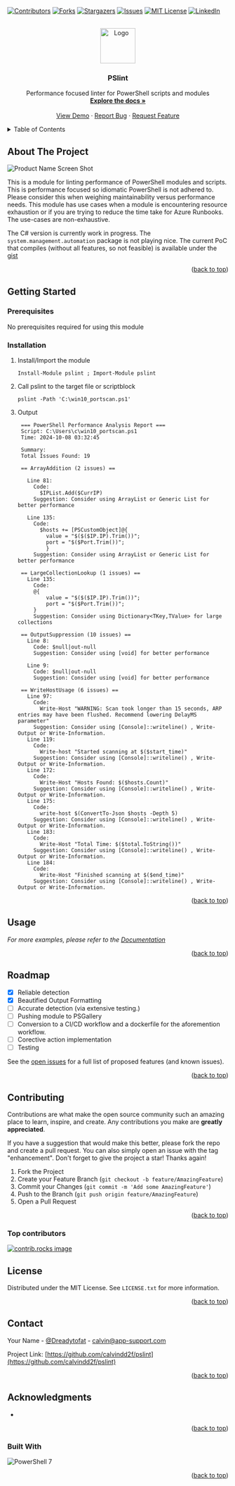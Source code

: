 <!-- Improved compatibility of back to top link: See: https://github.com/othneildrew/Best-README-Template/pull/73 -->

<a id="readme-top"></a>

<!--
*** Thanks for checking out the Best-README-Template. If you have a suggestion
*** that would make this better, please fork the repo and create a pull request
*** or simply open an issue with the tag "enhancement".
*** Don't forget to give the project a star!
*** Thanks again! Now go create something AMAZING! :D
-->

<!-- PROJECT SHIELDS -->
<!--
*** I'm using markdown "reference style" links for readability.
*** Reference links are enclosed in brackets [ ] instead of parentheses ( ).
*** See the bottom of this document for the declaration of the reference variables
*** for contributors-url, forks-url, etc. This is an optional, concise syntax you may use.
*** https://www.markdownguide.org/basic-syntax/#reference-style-links
-->

[![Contributors][contributors-shield]][contributors-url]
[![Forks][forks-shield]][forks-url]
[![Stargazers][stars-shield]][stars-url]
[![Issues][issues-shield]][issues-url]
[![MIT License][license-shield]][license-url]
[![LinkedIn][linkedin-shield]][linkedin-url]

<!-- PROJECT LOGO -->
<br />
<div align="center">
  <a href="https://github.com/calvindd2f/pslint">
    <img src="https://app-support.com/public/img/plint.webp" alt="Logo" width="80" height="80">
  </a>

<h3 align="center">PSlint</h3>

  <p align="center">
    Performance focused linter for PowerShell scripts and modules
    <br />
    <a href="https://github.com/calvindd2f/pslint"><strong>Explore the docs »</strong></a>
    <br />
    <br />
    <a href="https://github.com/calvindd2f/pslint">View Demo</a>
    ·
    <a href="https://github.com/calvindd2f/pslint/issues/new?labels=bug&template=bug-report---.md">Report Bug</a>
    ·
    <a href="https://github.com/calvindd2f/pslint/issues/new?labels=enhancement&template=feature-request---.md">Request Feature</a>
  </p>
</div>

<!-- TABLE OF CONTENTS -->
<details>
  <summary>Table of Contents</summary>
  <ol>
    <li>
      <a href="#about-the-project">About The Project</a>
      <ul>
        <li><a href="#built-with">Built With</a></li>
      </ul>
    </li>
    <li>
      <a href="#getting-started">Getting Started</a>
      <ul>
        <li><a href="#prerequisites">Prerequisites</a></li>
        <li><a href="#installation">Installation</a></li>
      </ul>
    </li>
    <li><a href="#usage">Usage</a></li>
    <li><a href="#roadmap">Roadmap</a></li>
    <li><a href="#contributing">Contributing</a></li>
    <li><a href="#license">License</a></li>
    <li><a href="#contact">Contact</a></li>
    <li><a href="#acknowledgments">Acknowledgments</a></li>
  </ol>
</details>

<!-- ABOUT THE PROJECT -->

## About The Project

![Product Name Screen Shot](https://app-support.com/public/img/plint.webp)

This is a module for linting performance of PowerShell modules and scripts. This is performance focused so idiomatic PowerShell is not adhered to. Please consider this when weighing maintainability versus performance needs. This module has use cases when a module is encountering resource exhaustion or if you are trying to reduce the time take for Azure Runbooks. The use-cases are non-exhaustive.

The C# version is currently work in progress. The `system.management.automation` package is not playing nice. The current PoC that compiles (without all features, so not feasible) is available under the [gist]('https://gist.github.com/Calvindd2f/18558b540e46d3a45b65713a869f60d0') 

<p align="right">(<a href="#readme-top">back to top</a>)</p>

<!-- GETTING STARTED -->

## Getting Started

### Prerequisites

No prerequisites required for using this module

### Installation

1. Install/Import the module

   ```pwsh
   Install-Module pslint ; Import-Module pslint
   ```

2. Call pslint to the target file or scriptblock

   ```pwsh
   pslint -Path 'C:\win10_portscan.ps1'
   ```

3. Output

   ```pwsh
    === PowerShell Performance Analysis Report ===
    Script: C:\Users\c\win10_portscan.ps1
    Time: 2024-10-08 03:32:45

    Summary:
    Total Issues Found: 19

    == ArrayAddition (2 issues) ==

      Line 81:
        Code:
          $IPList.Add($CurrIP)
        Suggestion: Consider using ArrayList or Generic List for better performance

      Line 135:
        Code:
          $hosts += [PSCustomObject]@{
            value = "$($($IP.IP).Trim())";
            port = "$($Port.Trim())";
            }
        Suggestion: Consider using ArrayList or Generic List for better performance

    == LargeCollectionLookup (1 issues) ==
      Line 135:
        Code:
        @{
            value = "$($($IP.IP).Trim())";
            port = "$($Port.Trim())";
        }
        Suggestion: Consider using Dictionary<TKey,TValue> for large collections

    == OutputSuppression (10 issues) ==
      Line 8:
        Code: $null|out-null
        Suggestion: Consider using [void] for better performance

      Line 9:
        Code: $null|out-null
        Suggestion: Consider using [void] for better performance

    == WriteHostUsage (6 issues) ==
      Line 97:
        Code:
          Write-Host "WARNING: Scan took longer than 15 seconds, ARP entries may have been flushed. Recommend lowering DelayMS parameter"
        Suggestion: Consider using [Console]::writeline() , Write-Output or Write-Information.
      Line 119:
        Code:
          Write-host "Started scanning at $($start_time)"
        Suggestion: Consider using [Console]::writeline() , Write-Output or Write-Information.
      Line 172:
        Code:
          Write-Host "Hosts Found: $($hosts.Count)"
        Suggestion: Consider using [Console]::writeline() , Write-Output or Write-Information.
      Line 175:
        Code:
          write-host $(ConvertTo-Json $hosts -Depth 5)
        Suggestion: Consider using [Console]::writeline() , Write-Output or Write-Information.
      Line 183:
        Code:
          Write-Host "Total Time: $($total.ToString())"
        Suggestion: Consider using [Console]::writeline() , Write-Output or Write-Information.
      Line 184:
        Code:
          Write-Host "Finished scanning at $($end_time)"
        Suggestion: Consider using [Console]::writeline() , Write-Output or Write-Information.
   ```

<p align="right">(<a href="#readme-top">back to top</a>)</p>

<!-- USAGE EXAMPLES -->

## Usage

_For more examples, please refer to the [Documentation](https://app-support.com)_

<p align="right">(<a href="#readme-top">back to top</a>)</p>

<!-- ROADMAP -->

## Roadmap

- [x] Reliable detection
- [x] Beautified Output Formatting
- [ ] Accurate detection (via extensive testing.)
- [ ] Pushing module to PSGallery
- [ ] Conversion to a CI/CD workflow and a dockerfile for the aforemention workflow.
- [ ] Corective action implementation
- [ ] Testing

See the [open issues](https://github.com/calvindd2f/pslint/issues) for a full list of proposed features (and known issues).

<p align="right">(<a href="#readme-top">back to top</a>)</p>

<!-- CONTRIBUTING -->

## Contributing

Contributions are what make the open source community such an amazing place to learn, inspire, and create. Any contributions you make are **greatly appreciated**.

If you have a suggestion that would make this better, please fork the repo and create a pull request. You can also simply open an issue with the tag "enhancement".
Don't forget to give the project a star! Thanks again!

1. Fork the Project
2. Create your Feature Branch (`git checkout -b feature/AmazingFeature`)
3. Commit your Changes (`git commit -m 'Add some AmazingFeature'`)
4. Push to the Branch (`git push origin feature/AmazingFeature`)
5. Open a Pull Request

<p align="right">(<a href="#readme-top">back to top</a>)</p>

### Top contributors

<a href="https://github.com/calvindd2f/pslint/graphs/contributors">
<img src="https://contrib.rocks/image?repo=calvindd2f/pslint" alt="contrib.rocks image" />
</a>

<!-- LICENSE -->

## License

Distributed under the MIT License. See `LICENSE.txt` for more information.

<p align="right">(<a href="#readme-top">back to top</a>)</p>

<!-- CONTACT -->

## Contact

Your Name - [@Dreadytofat](https://twitter.com/Dreadytofat) - <calvin@app-support.com>

Project Link: [https://github.com/calvindd2f/pslint](https://github.com/calvindd2f/pslint)

<p align="right">(<a href="#readme-top">back to top</a>)</p>

<!-- ACKNOWLEDGMENTS -->

## Acknowledgments

- []()

<p align="right">(<a href="#readme-top">back to top</a>)</p>

### Built With

![PowerShell 7](https://www.learningkoala.com/media/posts/21/PowerShell_Black_Logo_600x600.png)

<p align="right">(<a href="#readme-top">back to top</a>)</p>

<!-- MARKDOWN LINKS & IMAGES -->
<!-- https://www.markdownguide.org/basic-syntax/#reference-style-links -->

[contributors-shield]: https://img.shields.io/github/contributors/calvindd2f/pslint.svg?style=for-the-badge
[contributors-url]: https://github.com/calvindd2f/pslint/graphs/contributors
[forks-shield]: https://img.shields.io/github/forks/calvindd2f/pslint.svg?style=for-the-badge
[forks-url]: https://github.com/calvindd2f/pslint/network/members
[stars-shield]: https://img.shields.io/github/stars/calvindd2f/pslint.svg?style=for-the-badge
[stars-url]: https://github.com/calvindd2f/pslint/stargazers
[issues-shield]: https://img.shields.io/github/issues/calvindd2f/pslint.svg?style=for-the-badge
[issues-url]: https://github.com/calvindd2f/pslint/issues
[license-shield]: https://img.shields.io/github/license/calvindd2f/pslint.svg?style=for-the-badge
[license-url]: https://github.com/calvindd2f/pslint/blob/master/LICENSE.txt
[linkedin-shield]: https://img.shields.io/badge/-LinkedIn-black.svg?style=for-the-badge&logo=linkedin&colorB=555
[linkedin-url]: https://linkedin.com/in/linkedin_username
[product-screenshot]: images/screenshot.png
[Next.js]: https://img.shields.io/badge/next.js-000000?style=for-the-badge&logo=nextdotjs&logoColor=white
[Next-url]: https://nextjs.org/
[React.js]: https://img.shields.io/badge/React-20232A?style=for-the-badge&logo=react&logoColor=61DAFB
[React-url]: https://reactjs.org/
[Vue.js]: https://img.shields.io/badge/Vue.js-35495E?style=for-the-badge&logo=vuedotjs&logoColor=4FC08D
[Vue-url]: https://vuejs.org/
[Angular.io]: https://img.shields.io/badge/Angular-DD0031?style=for-the-badge&logo=angular&logoColor=white
[Angular-url]: https://angular.io/
[Svelte.dev]: https://img.shields.io/badge/Svelte-4A4A55?style=for-the-badge&logo=svelte&logoColor=FF3E00
[Svelte-url]: https://svelte.dev/
[Laravel.com]: https://img.shields.io/badge/Laravel-FF2D20?style=for-the-badge&logo=laravel&logoColor=white
[Laravel-url]: https://laravel.com
[Bootstrap.com]: https://img.shields.io/badge/Bootstrap-563D7C?style=for-the-badge&logo=bootstrap&logoColor=white
[Bootstrap-url]: https://getbootstrap.com
[JQuery.com]: https://img.shields.io/badge/jQuery-0769AD?style=for-the-badge&logo=jquery&logoColor=white
[JQuery-url]: https://jquery.com

```

```
